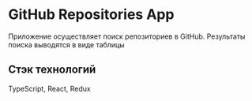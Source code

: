 # GitHub Repositories App

Приложение осуществляет поиск репозиториев в GitHub. Результаты поиска выводятся в виде таблицы

## Стэк технологий

TypeScript, React, Redux
